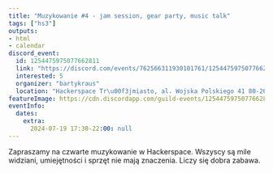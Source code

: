 ```yaml
---
title: "Muzykowanie #4 - jam session, gear party, music talk"
tags: ["hs3"]
outputs:
- html
- calendar
discord_event:
  id: 1254475975077662811
  link: "https://discord.com/events/762566311930101761/1254475975077662811"
  interested: 5
  organizer: "bartykraus"
  location: "Hackerspace Tr\u00f3jmiasto, al. Wojska Polskiego 41 80-268 Gda\u0144sk"
featureImage: https://cdn.discordapp.com/guild-events/1254475975077662811/66b74cc7f4a17cb03958c820b6637b5d.png?size=1024
eventInfo:
  dates:
    extra:
      2024-07-19 17:30-22:00: null
---
```

Zapraszamy na czwarte muzykowanie w Hackerspace. Wszyscy są mile widziani, umiejętności i sprzęt nie mają znaczenia. Liczy się dobra zabawa.
